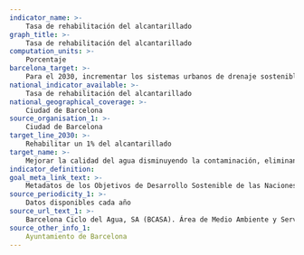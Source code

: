 ```yaml
---
indicator_name: >-
    Tasa de rehabilitación del alcantarillado  
graph_title: >-
    Tasa de rehabilitación del alcantarillado 
computation_units: >-
    Porcentaje
barcelona_target: >-
    Para el 2030, incrementar los sistemas urbanos de drenaje sostenible y el aprovechamiento de las aguas freáticas
national_indicator_available: >-
    Tasa de rehabilitación del alcantarillado 
national_geographical_coverage: >-
    Ciudad de Barcelona
source_organisation_1: >-
    Ciudad de Barcelona
target_line_2030: >-
    Rehabilitar un 1% del alcantarillado
target_name: >-
    Mejorar la calidad del agua disminuyendo la contaminación, eliminando los vertidos y minimizando la descarga de materiales y productos químicos peligrosos, así como reduciendo a la mitad el porcentaje de aguas residuales sin tratar y aumentando considerablemente a escala mundial el reciclaje y la reutilización en condiciones de seguridad
indicator_definition:
goal_meta_link_text: >-
    Metadatos de los Objetivos de Desarrollo Sostenible de las Naciones Unidas (pdf 894kB)
source_periodicity_1: >-
    Datos disponibles cada año
source_url_text_1: >-
    Barcelona Ciclo del Agua, SA (BCASA). Área de Medio Ambiente y Servicios Urbanos 
source_other_info_1:
	Ayuntamiento de Barcelona
---
```

